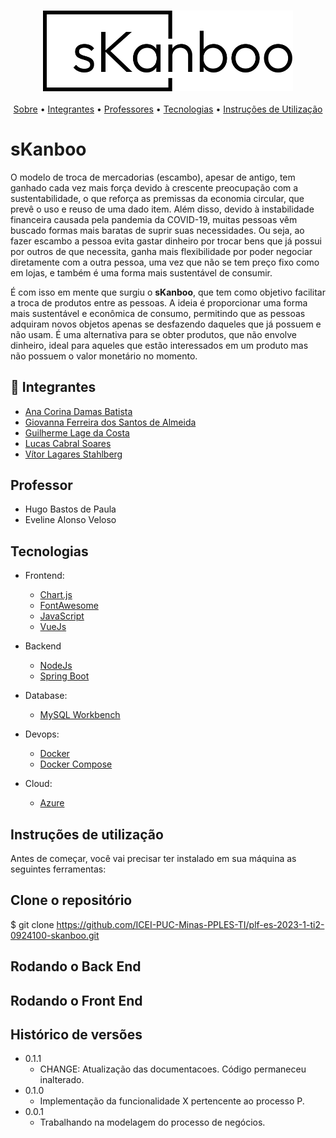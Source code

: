 <h3 align="center">
<img width="400px" src="./docs/imagens/logo.png">
</h3>

<p align="center">
 <a href="#-sKanboo">Sobre</a> •
 <a href="#-integrantes">Integrantes</a> • 
 <a href="#-professor">Professores</a> • 
 <a href="#-tecnologias">Tecnologias</a> • 
 <a href="#-instruções-de-utilização">Instruções de Utilização</a>  
</p>

# sKanboo

O modelo de troca de mercadorias (escambo), apesar de antigo, tem ganhado cada vez mais força devido à crescente preocupação com a sustentabilidade, o que reforça as premissas da economia circular, que prevê o uso e reuso de uma dado item. Além disso, devido à instabilidade financeira causada pela pandemia da COVID-19, muitas pessoas vêm buscado formas mais baratas de suprir suas necessidades. Ou seja, ao fazer escambo a pessoa evita gastar dinheiro por trocar bens que já possui por outros de que necessita, ganha mais flexibilidade por poder negociar diretamente com a outra pessoa, uma vez que não se tem preço fixo como em lojas, e também é uma forma mais sustentável de consumir.

É com isso em mente que surgiu o **sKanboo**, que tem como objetivo facilitar a troca de produtos entre as pessoas. A ideia é proporcionar uma forma mais sustentável e econômica de consumo, permitindo que as pessoas adquiram novos objetos apenas se desfazendo daqueles que já possuem e não usam. É uma alternativa para se obter produtos, que não envolve dinheiro, ideal para aqueles que estão interessados em um produto mas não possuem o valor monetário no momento.

## 🤜 Integrantes

* [Ana Corina Damas Batista](https://github.com/corinnnab)
* [Giovanna Ferreira dos Santos de Almeida](https://github.com/giuvanna)
* [Guilherme Lage da Costa](https://github.com/guilhermelcosta)
* [Lucas Cabral Soares](https://github.com/lcsoares2022)
* [Vítor Lagares Stahlberg](https://github.com/VitorLS0)

## Professor

* Hugo Bastos de Paula
* Eveline Alonso Veloso

## Tecnologias
- Frontend:
  - [Chart.js](https://www.chartjs.org/)
  - [FontAwesome](https://fontawesome.com/)
  - [JavaScript](https://www.javascript.com/)
  - [VueJs](https://vuejs.org/)

- Backend
  - [NodeJs](https://nodejs.org/)
  - [Spring Boot](https://spring.io/projects/spring-boot)

- Database:
  - [MySQL Workbench](https://www.mysql.com/products/workbench/)
  
- Devops:
  - [Docker](https://www.docker.com/)
  - [Docker Compose](https://docs.docker.com/compose/)
    
- Cloud:
  - [Azure](https://azure.microsoft.com/) 


## Instruções de utilização

Antes de começar, você vai precisar ter instalado em sua máquina as seguintes ferramentas: <listar ferramentas>

## Clone o repositório 
$ git clone <https://github.com/ICEI-PUC-Minas-PPLES-TI/plf-es-2023-1-ti2-0924100-skanboo.git>

## Rodando o Back End

## Rodando o Front End

## Histórico de versões

* 0.1.1
  * CHANGE: Atualização das documentacoes. Código permaneceu inalterado.
* 0.1.0
  * Implementação da funcionalidade X pertencente ao processo P.
* 0.0.1
  * Trabalhando na modelagem do processo de negócios.
  
